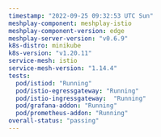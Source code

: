 ```yaml
---
timestamp: "2022-09-25 09:32:53 UTC Sun"
meshplay-component: meshplay-istio
meshplay-component-version: edge
meshplay-server-version: "v0.6.9"
k8s-distro: minikube
k8s-version: "v1.20.11"
service-mesh: istio
service-mesh-version: "1.14.4"
tests:
  pod/istiod: "Running"
  pod/istio-egressgateway: "Running"
  pod/istio-ingressgateway:  "Running"
  pod/grafana-addon: "Running"
  pod/prometheus-addon: "Running"
overall-status: "passing"
---
```


